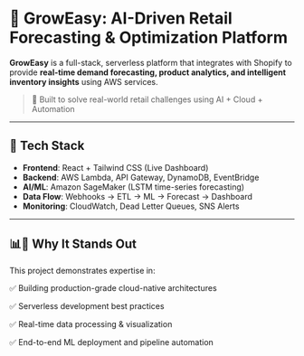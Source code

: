 # 🛒 GrowEasy: AI-Driven Retail Forecasting & Optimization Platform

**GrowEasy** is a full-stack, serverless platform that integrates with Shopify to provide **real-time demand forecasting, product analytics, and intelligent inventory insights** using AWS services.

> 🚀 Built to solve real-world retail challenges using AI + Cloud + Automation

---

## 🔧 Tech Stack

- **Frontend**: React + Tailwind CSS (Live Dashboard)
- **Backend**: AWS Lambda, API Gateway, DynamoDB, EventBridge
- **AI/ML**: Amazon SageMaker (LSTM time-series forecasting)
- **Data Flow**: Webhooks → ETL → ML → Forecast → Dashboard
- **Monitoring**: CloudWatch, Dead Letter Queues, SNS Alerts

---

## 📊🌟 Why It Stands Out
This project demonstrates expertise in:

✅ Building production-grade cloud-native architectures

✅ Serverless development best practices

✅ Real-time data processing & visualization

✅ End-to-end ML deployment and pipeline automation
